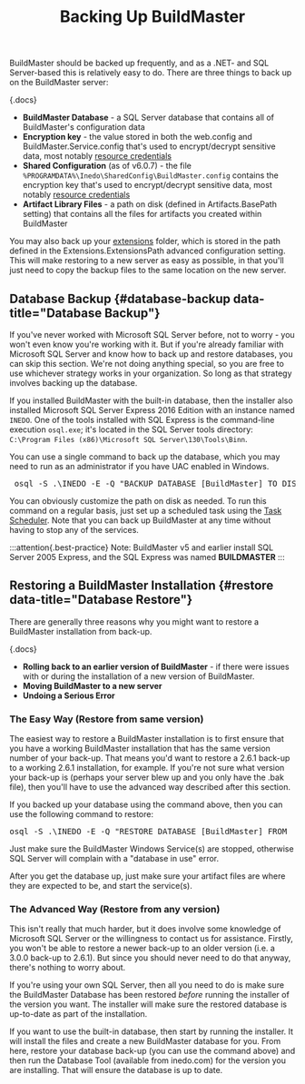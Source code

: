 ﻿---
title: Backing Up BuildMaster
keywords: buildmaster, databases, backup
show-headings-in-nav: true
sequence: 200
---

BuildMaster should be backed up frequently, and as a .NET- and SQL Server-based this is relatively easy to do. There are three things to back up on the BuildMaster server:

{.docs}
- **BuildMaster Database** - a SQL Server database that contains all of BuildMaster's configuration data
- **Encryption key** - the value stored in both the web.config and BuildMaster.Service.config that's used to encrypt/decrypt sensitive data, most notably [resource credentials](/docs/buildmaster/administration/resource-credentials)
- **Shared Configuration** (as of v6.0.7) - the file `%PROGRAMDATA%\Inedo\SharedConfig\BuildMaster.config` contains the encryption key that's used to encrypt/decrypt sensitive data, most notably [resource credentials](/docs/buildmaster/administration/resource-credentials)
- **Artifact Library Files** - a path on disk (defined in Artifacts.BasePath setting) that contains all the files for artifacts you created within BuildMaster

You may also back up your [extensions](/docs/buildmaster/reference/extensions) folder, which is stored in the path defined in the Extensions.ExtensionsPath advanced configuration setting. This will make restoring to a new server as easy as possible, in that you'll just need to copy the backup files to the same location on the new server.

## Database Backup {#database-backup data-title="Database Backup"}

If you've never worked with Microsoft SQL Server before, not to worry - you won't even know you're working with it. But if you're already familiar with Microsoft SQL Server and know how to back up and restore databases, you can skip this section. We're not doing anything special, so you are free to use whichever strategy works in your organization. So long as that strategy involves backing up the database.

If you installed BuildMaster with the built-in database, then the installer also installed Microsoft SQL Server Express 2016 Edition with an instance named `INEDO`. One of the tools installed with SQL Express is the command-line execution <code>osql.exe</code>; it's located in the SQL Server tools directory: `C:\Program Files (x86)\Microsoft SQL Server\130\Tools\Binn`.

You can use a single command to back up the database, which you may need to run as an administrator if you have UAC enabled in Windows.

<pre> osql -S .\INEDO -E -Q "BACKUP DATABASE [BuildMaster] TO DISK=N'C:\Backups\BuildMaster.bak' WITH FORMAT" </pre>

You can obviously customize the path on disk as needed. To run this command on a regular basis, just set up a scheduled task using the [Task Scheduler](http://windows.microsoft.com/en-US/windows-vista/Schedule-a-task). Note that you can back up BuildMaster at any time without having to stop any of the services.

:::attention{.best-practice}
Note: BuildMaster v5 and earlier install SQL Server 2005 Express, and the SQL Express was named **BUILDMASTER**
:::

## Restoring a BuildMaster Installation {#restore data-title="Database Restore"}

There are generally three reasons why you might want to restore a BuildMaster installation from back-up.

{.docs}
- **Rolling back to an earlier version of BuildMaster** - if there were issues with or during the installation of a new version of BuildMaster.
- **Moving BuildMaster to a new server**
- **Undoing a Serious Error**

### The Easy Way (Restore from same version)

The easiest way to restore a BuildMaster installation is to first ensure that you have a working BuildMaster installation that has the same version number of your back-up. That means you'd want to restore a 2.6.1 back-up to a working 2.6.1 installation, for example. If you're not sure what version your back-up is (perhaps your server blew up and you only have the .bak file), then you'll have to use the advanced way described after this section.

If you backed up your database using the command above, then you can use the following command to restore:
<pre>osql -S .\INEDO -E -Q "RESTORE DATABASE [BuildMaster] FROM  DISK = N'C:\Backups\BuildMaster.bak' WITH  FILE = 1,  NOUNLOAD,  STATS = 10"</pre>

Just make sure the BuildMaster Windows Service(s) are stopped, otherwise SQL Server will complain with a "database in use" error.

After you get the database up, just make sure your artifact files are where they are expected to be, and start the service(s).

### The Advanced Way (Restore from any version)

This isn't really that much harder, but it does involve some knowledge of Microsoft SQL Server or the willingness to contact us for assistance. Firstly, you won't be able to restore a newer back-up to an older version (i.e. a 3.0.0 back-up to 2.6.1). But since you should never need to do that anyway, there's nothing to worry about.

If you're using your own SQL Server, then all you need to do is make sure the BuildMaster Database has been restored <em>before</em> running the installer of the version you want. The installer will make sure the restored database is up-to-date as part of the installation.

If you want to use the built-in database, then start by running the installer. It will install the files and create a new BuildMaster database for you. From here, restore your database back-up (you can use the command above) and then run the Database Tool (available from inedo.com) for the version you are installing. That will ensure the database is up to date.
